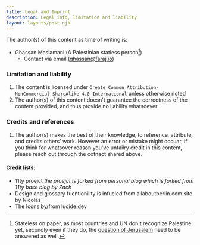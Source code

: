 ```yaml
---
title: Legal and Imprint
description: Legal info, limitation and liability
layout: layouts/post.njk
---
```

The author(s) of this content as time of writing is:

- Ghassan Maslamani (A Palestinian statless person[^1]) 
	- Contact via email (ghassan@faraj.io)
### Limitation and liability 
1. The content is licensed under `Create Common Attribution-NonCommercial-ShareAlike 4.0 International` unless otherwise noted
2. The author(s) of this content doesn't guarantee the correctness of the content provided, and thus provide no liability whatsoever. 

### Credits and references 

1. The author(s) makes the best of their knowledge, to reference, attribute, and credits others' work. However an error or mistake might occuar, if you think for whatsover reason you've unfailry credit in this content, please reach out through the cotnact shared above.

#### Credit lists:
 - 11ty proejct _the proejct is forked from personal blog which is forked from 11ty base blog by Zach_
 - Design and glossary fucntionility is infucled from allaboutberlin.com site by Nicolas
 - The Icons by/from lucide.dev



[^1]: Stateless on paper, as most countries and UN don't recognize Palestine yet, secondly even if they do, the [question of Jerusalem](https://www.un.org/unispal/document/auto-insert-203463/) need to be answered as well.